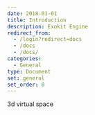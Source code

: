 ```yaml
---
date: 2018-01-01
title: Introduction
description: Exokit Engine
redirect_from:
  - /login?redirect=docs
  - /docs
  - /docs/
categories:
  - General
type: Document
set: general
set_order: 0
---
```


3d virtual space

